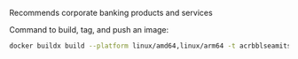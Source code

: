 Recommends corporate banking products and services

Command to build, tag, and push an image: 

```bash
docker buildx build --platform linux/amd64,linux/arm64 -t acrbblseamitsdbx01.azurecr.io/bblmitprodui:latest --push .
```